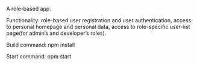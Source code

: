 A role-based app.

Functionality: role-based user registration and user authentication, access to personal homepage and personal data, access to role-specific user-list page(for admin’s and developer’s roles).

Build command: npm install

Start command: npm start
